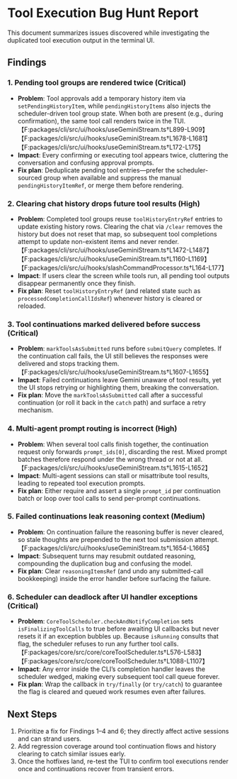 # Tool Execution Bug Hunt Report

This document summarizes issues discovered while investigating the duplicated tool execution output in the terminal UI.

## Findings

### 1. Pending tool groups are rendered twice (Critical)
* **Problem**: Tool approvals add a temporary history item via `setPendingHistoryItem`, while `pendingHistoryItems` also injects the scheduler-driven tool group state. When both are present (e.g., during confirmation), the same tool call renders twice in the TUI.【F:packages/cli/src/ui/hooks/useGeminiStream.ts†L899-L909】【F:packages/cli/src/ui/hooks/useGeminiStream.ts†L1678-L1681】【F:packages/cli/src/ui/hooks/useGeminiStream.ts†L172-L175】
* **Impact**: Every confirming or executing tool appears twice, cluttering the conversation and confusing approval prompts.
* **Fix plan**: Deduplicate pending tool entries—prefer the scheduler-sourced group when available and suppress the manual `pendingHistoryItemRef`, or merge them before rendering.

### 2. Clearing chat history drops future tool results (High)
* **Problem**: Completed tool groups reuse `toolHistoryEntryRef` entries to update existing history rows. Clearing the chat via `/clear` removes the history but does not reset that map, so subsequent tool completions attempt to update non-existent items and never render.【F:packages/cli/src/ui/hooks/useGeminiStream.ts†L1472-L1487】【F:packages/cli/src/ui/hooks/useGeminiStream.ts†L1160-L1169】【F:packages/cli/src/ui/hooks/slashCommandProcessor.ts†L164-L177】
* **Impact**: If users clear the screen while tools run, all pending tool outputs disappear permanently once they finish.
* **Fix plan**: Reset `toolHistoryEntryRef` (and related state such as `processedCompletionCallIdsRef`) whenever history is cleared or reloaded.

### 3. Tool continuations marked delivered before success (Critical)
* **Problem**: `markToolsAsSubmitted` runs before `submitQuery` completes. If the continuation call fails, the UI still believes the responses were delivered and stops tracking them.【F:packages/cli/src/ui/hooks/useGeminiStream.ts†L1607-L1655】
* **Impact**: Failed continuations leave Gemini unaware of tool results, yet the UI stops retrying or highlighting them, breaking the conversation.
* **Fix plan**: Move the `markToolsAsSubmitted` call after a successful continuation (or roll it back in the `catch` path) and surface a retry mechanism.

### 4. Multi-agent prompt routing is incorrect (High)
* **Problem**: When several tool calls finish together, the continuation request only forwards `prompt_ids[0]`, discarding the rest. Mixed prompt batches therefore respond under the wrong thread or not at all.【F:packages/cli/src/ui/hooks/useGeminiStream.ts†L1615-L1652】
* **Impact**: Multi-agent sessions can stall or misattribute tool results, leading to repeated tool execution prompts.
* **Fix plan**: Either require and assert a single `prompt_id` per continuation batch or loop over tool calls to send per-prompt continuations.

### 5. Failed continuations leak reasoning context (Medium)
* **Problem**: On continuation failure the reasoning buffer is never cleared, so stale thoughts are prepended to the next tool submission attempt.【F:packages/cli/src/ui/hooks/useGeminiStream.ts†L1654-L1665】
* **Impact**: Subsequent turns may resubmit outdated reasoning, compounding the duplication bug and confusing the model.
* **Fix plan**: Clear `reasoningItemsRef` (and undo any submitted-call bookkeeping) inside the error handler before surfacing the failure.

### 6. Scheduler can deadlock after UI handler exceptions (Critical)
* **Problem**: `CoreToolScheduler.checkAndNotifyCompletion` sets `isFinalizingToolCalls` to true before awaiting UI callbacks but never resets it if an exception bubbles up. Because `isRunning` consults that flag, the scheduler refuses to run any further tool calls.【F:packages/core/src/core/coreToolScheduler.ts†L576-L583】【F:packages/core/src/core/coreToolScheduler.ts†L1088-L1107】
* **Impact**: Any error inside the CLI’s completion handler leaves the scheduler wedged, making every subsequent tool call queue forever.
* **Fix plan**: Wrap the callback in `try/finally` (or `try/catch`) to guarantee the flag is cleared and queued work resumes even after failures.

## Next Steps
1. Prioritize a fix for Findings 1–4 and 6; they directly affect active sessions and can strand users.
2. Add regression coverage around tool continuation flows and history clearing to catch similar issues early.
3. Once the hotfixes land, re-test the TUI to confirm tool executions render once and continuations recover from transient errors.
